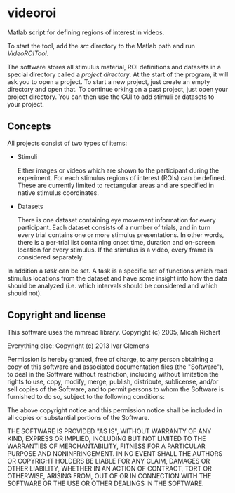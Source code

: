 videoroi
========

Matlab script for defining regions of interest in videos.

To start the tool, add the _src_ directory to the Matlab path and run _VideoROITool_.
 
The software stores all stimulus material, ROI definitions and datasets in a special directory called a _project directory_. At the start of the program, it will ask you to open a project. To start a new project, just create an empty directory and open that. To continue orking on a past project, just open your project directory. You can then use the GUI to add stimuli or datasets to your project.


Concepts
--------

All projects consist of two types of items:
 * Stimuli

   Either images or videos which are shown to the participant during the experiment. For each stimulus regions of interest (ROIs) can be defined. These are currently limited to rectangular areas and are specified in native stimulus coordinates.

 * Datasets

   There is one dataset containing eye movement information for every participant. Each dataset consists of a number of trials, and in turn every trial contains one or more stimulus presentations. In other words, there is a per-trial list containing onset time, duration and on-screen location for every stimulus. If the stimulus is a video, every frame is considered separately.

In addition a _task_ can be set. A task is a specific set of functions which read stimulus locations from the dataset and have some insight into how the data should be analyzed (i.e. which intervals should be considered and which should not).


Copyright and license
---------------------

This software uses the mmread library.
Copyright (c) 2005, Micah Richert

Everything else:
Copyright (c) 2013 Ivar Clemens

Permission is hereby granted, free of charge, to any person obtaining a copy
of this software and associated documentation files (the "Software"), to deal
in the Software without restriction, including without limitation the rights
to use, copy, modify, merge, publish, distribute, sublicense, and/or sell
copies of the Software, and to permit persons to whom the Software is
furnished to do so, subject to the following conditions:

The above copyright notice and this permission notice shall be included in
all copies or substantial portions of the Software.

THE SOFTWARE IS PROVIDED "AS IS", WITHOUT WARRANTY OF ANY KIND, EXPRESS OR
IMPLIED, INCLUDING BUT NOT LIMITED TO THE WARRANTIES OF MERCHANTABILITY,
FITNESS FOR A PARTICULAR PURPOSE AND NONINFRINGEMENT. IN NO EVENT SHALL THE
AUTHORS OR COPYRIGHT HOLDERS BE LIABLE FOR ANY CLAIM, DAMAGES OR OTHER
LIABILITY, WHETHER IN AN ACTION OF CONTRACT, TORT OR OTHERWISE, ARISING FROM,
OUT OF OR IN CONNECTION WITH THE SOFTWARE OR THE USE OR OTHER DEALINGS IN
THE SOFTWARE.

